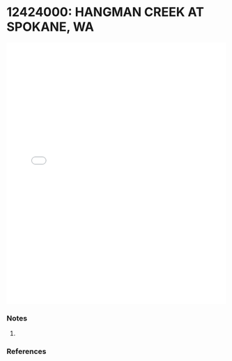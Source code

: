 # 12424000: HANGMAN CREEK AT SPOKANE, WA

<iframe src="/_static/stations/12424000_fdc.html" width="100%" height="600" frameborder="0"></iframe>

### Notes
1. 

### References

